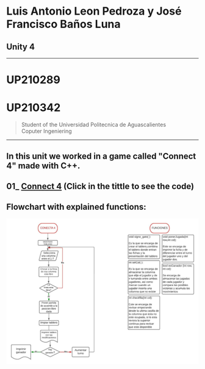 # **Luis Antonio Leon Pedroza y José Francisco Baños Luna**  
## **Unity 4**
---
# UP210289
# UP210342
> Student of the Universidad Politecnica de Aguascalientes  
> Coputer Ingeniering
---
In this unit we worked in a game called "Connect 4" made with C++.
---
## 01_  [Connect 4](https://github.com/up210289/UP210289_cpp/blob/main/U4/conecta.cpp) (Click in the tittle to see the code)

## Flowchart with explained functions:

![Alt Diagrama](../Imagenes/Unidad4/Diagrama%20en%20blanco.jpeg)






